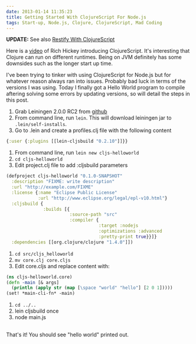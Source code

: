 ```yaml
---
date: 2013-01-14 11:35:23
title: Getting Started With ClojureScript For Node.js
tags: Start-up, Node.js, Clojure, ClojureScript, Mad Coding
---
```

**UPDATE:** See also [Restify With ClojureScript][3]

Here is a [video][1] of Rich Hickey introducing ClojureScript. It's interesting
that Clojure can run on different runtimes. Being on JVM definitely has some
downsides such as the longer start up time.

I've been trying to tinker with using ClojureScript for Node.js but for whatever
reason always ran into issues. Probably bad luck in terms of the versions I was
using. Today I finally got a Hello World program to compile aftering solving
some errors by updating versions, so will detail the steps in this post.

1. Grab Leiningen 2.0.0 RC2 from [github][2]
1. From command line, run `lein`. This will download leiningen jar to
   `.lein/self-installs`.
1. Go to .lein and create a profiles.clj file with the following content
```clojure
{:user {:plugins [[lein-cljsbuild "0.2.10"]]}}
```
1. From command line, run `lein new cljs-helloworld`
1. `cd cljs-helloworld`
1. Edit project.clj file to add :cljsbuild parameters
```clojure
(defproject cljs-helloworld "0.1.0-SNAPSHOT"
  :description "FIXME: write description"
  :url "http://example.com/FIXME"
  :license {:name "Eclipse Public License"
            :url "http://www.eclipse.org/legal/epl-v10.html"}
  :cljsbuild {
              :builds [{
                        :source-path "src"
                        :compiler {
                                   :target :nodejs
                                   :optimizations :advanced
                                   :pretty-print true}}]}
  :dependencies [[org.clojure/clojure "1.4.0"]])
```
1. `cd src/cljs_helloworld`
1. `mv core.clj core.cljs`
1. Edit core.cljs and replace content with:
```clojure
(ns cljs-helloworld.core)
(defn -main [& args]
  (println (apply str (map [\space "world" "hello"] [2 0 1]))))
(set! *main-cli-fn* -main)
```
1. `cd ../..`
1. lein cljsbuild once
1. node main.js

## 

That's it! You should see "hello world" printed out.

  [1]: http://blip.tv/clojure/rich-hickey-unveils-clojurescript-5399498
  [2]: https://github.com/technomancy/leiningen
  [3]: /2013/04/14/cljs-restify-node/
